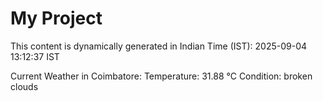 # My Project

This content is dynamically generated in Indian Time (IST): 2025-09-04 13:12:37 IST


Current Weather in Coimbatore:
Temperature: 31.88 °C
Condition: broken clouds
